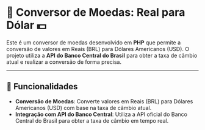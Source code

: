 # 💱 Conversor de Moedas: Real para Dólar 💵

Este é um conversor de moedas desenvolvido em **PHP** que permite a conversão de valores em Reais (BRL) para Dólares Americanos (USD). O projeto utiliza a **API do Banco Central do Brasil** para obter a taxa de câmbio atual e realizar a conversão de forma precisa.

---

## 🚀 Funcionalidades

- **Conversão de Moedas**: Converte valores em Reais (BRL) para Dólares Americanos (USD) com base na taxa de câmbio atual.
- **Integração com API do Banco Central**: Utiliza a API oficial do Banco Central do Brasil para obter a taxa de câmbio em tempo real.

